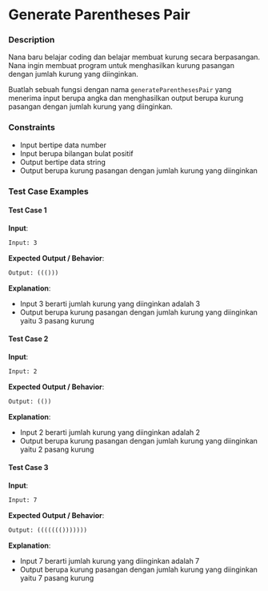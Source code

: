 # Generate Parentheses Pair

### Description

Nana baru belajar coding dan belajar membuat kurung secara berpasangan. Nana ingin membuat program untuk menghasilkan kurung pasangan dengan jumlah kurung yang diinginkan.

Buatlah sebuah fungsi dengan nama `generateParenthesesPair` yang menerima input berupa angka dan menghasilkan output berupa kurung pasangan dengan jumlah kurung yang diinginkan.

### Constraints

- Input bertipe data number
- Input berupa bilangan bulat positif
- Output bertipe data string
- Output berupa kurung pasangan dengan jumlah kurung yang diinginkan

### Test Case Examples

#### Test Case 1

**Input**:

```txt
Input: 3
```

**Expected Output / Behavior**:

```txt
Output: ((()))
```

**Explanation**:

- Input 3 berarti jumlah kurung yang diinginkan adalah 3
- Output berupa kurung pasangan dengan jumlah kurung yang diinginkan yaitu 3 pasang kurung

#### Test Case 2

**Input**:

```txt
Input: 2
```

**Expected Output / Behavior**:

```txt
Output: (())
```

**Explanation**:

- Input 2 berarti jumlah kurung yang diinginkan adalah 2
- Output berupa kurung pasangan dengan jumlah kurung yang diinginkan yaitu 2 pasang kurung

#### Test Case 3

**Input**:

```txt
Input: 7
```

**Expected Output / Behavior**:

```txt
Output: ((((((()))))))
```

**Explanation**:

- Input 7 berarti jumlah kurung yang diinginkan adalah 7
- Output berupa kurung pasangan dengan jumlah kurung yang diinginkan yaitu 7 pasang kurung
